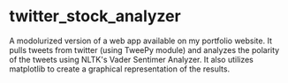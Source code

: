 # twitter_stock_analyzer
A modolurized version of a web app available on my portfolio website. It pulls tweets from twitter (using TweePy module) and analyzes the polarity of the tweets using NLTK's Vader Sentimer Analyzer. It also utilizes matplotlib to create a graphical representation of the results.
